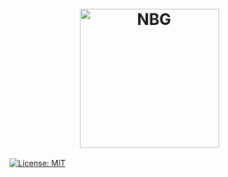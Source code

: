 <h1 align="center">
  <br>
  <a"><img src="https://s3.xopic.de/openwho-public/channels/7fSc4JEBeO9H0P4b8d1Cfq/logo_v1.png" alt="NBG" height="250" width="250"></a>
</h1>

[![License: MIT](https://img.shields.io/badge/License-MIT-yellow.svg)](https://opensource.org/licenses/MIT)


